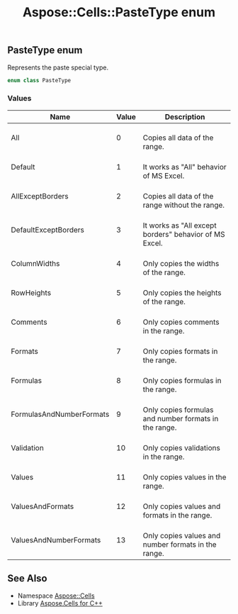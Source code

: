 ﻿---
title: Aspose::Cells::PasteType enum
linktitle: PasteType
second_title: Aspose.Cells for C++ API Reference
description: 'Aspose::Cells::PasteType enum. Represents the paste special type in C++.'
type: docs
weight: 25000
url: /cpp/aspose.cells/pastetype/
---
## PasteType enum


Represents the paste special type.

```cpp
enum class PasteType
```

### Values

| Name | Value | Description |
| --- | --- | --- |
| All | 0 | <br>Copies all data of the range. |
| Default | 1 | <br>It works as "All" behavior of MS Excel. |
| AllExceptBorders | 2 | <br>Copies all data of the range without the range. |
| DefaultExceptBorders | 3 | <br>It works as "All except borders" behavior of MS Excel. |
| ColumnWidths | 4 | <br>Only copies the widths of the range. |
| RowHeights | 5 | <br>Only copies the heights of the range. |
| Comments | 6 | <br>Only copies comments in the range. |
| Formats | 7 | <br>Only copies formats in the range. |
| Formulas | 8 | <br>Only copies formulas in the range. |
| FormulasAndNumberFormats | 9 | <br>Only copies formulas and number formats in the range. |
| Validation | 10 | <br>Only copies validations in the range. |
| Values | 11 | <br>Only copies values in the range. |
| ValuesAndFormats | 12 | <br>Only copies values and formats in the range. |
| ValuesAndNumberFormats | 13 | <br>Only copies values and number formats in the range. |

## See Also

* Namespace [Aspose::Cells](../)
* Library [Aspose.Cells for C++](../../)
